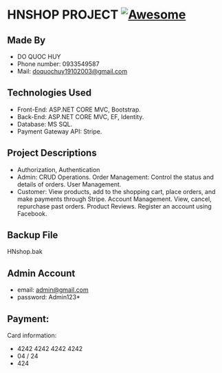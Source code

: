# HNSHOP PROJECT [![Awesome](https://awesome.re/badge.svg)](https://awesome.re)

## Made By
- DO QUOC HUY
- Phone number: 0933549587
- Mail: doquochuy19102003@gmail.com

## Technologies Used
- Front-End: ASP.NET CORE MVC, Bootstrap.
- Back-End: ASP.NET CORE MVC, EF, Identity.
- Database: MS SQL.
- Payment Gateway API: Stripe.

## Project Descriptions
- Authorization, Authentication
- Admin: CRUD Operations. Order Management: Control the status and details
of orders. User Management.
- Customer: View products, add to the shopping cart, place orders, and make
payments through Stripe. Account Management. View, cancel, repurchase past
orders. Product Reviews. Register an account using Facebook.

## Backup File
HNshop.bak

## Admin Account
 + email: 	admin@gmail.com
 + password: 	Admin123*
   
## Payment:
Card information:
- 4242 4242 4242 4242
- 04 / 24
- 424
